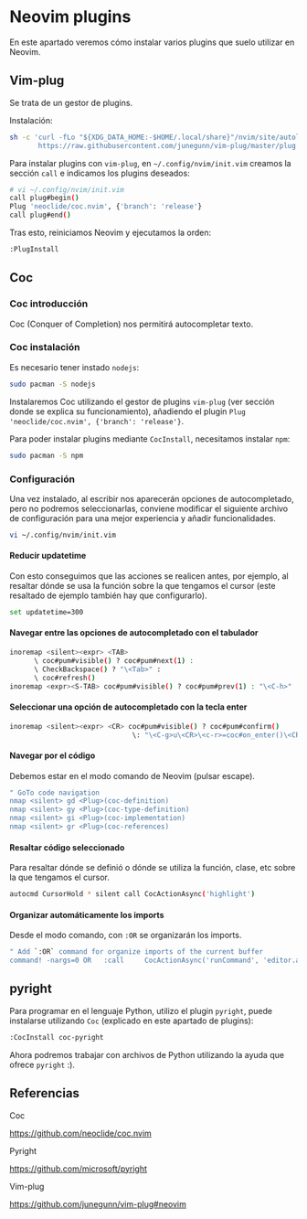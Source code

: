 # Neovim plugins

En este apartado veremos cómo instalar varios plugins que suelo utilizar en Neovim.

## Vim-plug

Se trata de un gestor de plugins.

Instalación:

```bash
sh -c 'curl -fLo "${XDG_DATA_HOME:-$HOME/.local/share}"/nvim/site/autoload/plug.vim --create-dirs \
       https://raw.githubusercontent.com/junegunn/vim-plug/master/plug.vim'
```

Para instalar plugins con `vim-plug`, en `~/.config/nvim/init.vim` creamos la sección `call` e indicamos los plugins deseados:

```bash
# vi ~/.config/nvim/init.vim
call plug#begin()
Plug 'neoclide/coc.nvim', {'branch': 'release'}
call plug#end()
```

Tras esto, reiniciamos Neovim y ejecutamos la orden:

```bash
:PlugInstall
```

## Coc

### Coc introducción

Coc (Conquer of Completion) nos permitirá autocompletar texto.

### Coc instalación

Es necesario tener instado `nodejs`:

```bash
sudo pacman -S nodejs
```

Instalaremos Coc utilizando el gestor de plugins `vim-plug` (ver sección donde se explica su funcionamiento), añadiendo el plugin `Plug 'neoclide/coc.nvim', {'branch': 'release'}`.

Para poder instalar plugins mediante `CocInstall`, necesitamos instalar `npm`:

```bash
sudo pacman -S npm
```

### Configuración

Una vez instalado, al escribir nos aparecerán opciones de autocompletado, pero no podremos seleccionarlas, conviene modificar el siguiente archivo de configuración para una mejor experiencia y añadir funcionalidades.

```bash
vi ~/.config/nvim/init.vim
```

#### Reducir updatetime

Con esto conseguimos que las acciones se realicen antes, por ejemplo, al resaltar dónde se usa la función sobre la que tengamos el cursor (este resaltado de ejemplo también hay que configurarlo).

```bash
set updatetime=300
```

#### Navegar entre las opciones de autocompletado con el tabulador

```bash
inoremap <silent><expr> <TAB>
      \ coc#pum#visible() ? coc#pum#next(1) :
      \ CheckBackspace() ? "\<Tab>" :
      \ coc#refresh()
inoremap <expr><S-TAB> coc#pum#visible() ? coc#pum#prev(1) : "\<C-h>"
```

#### Seleccionar una opción de autocompletado con la tecla enter

```bash
inoremap <silent><expr> <CR> coc#pum#visible() ? coc#pum#confirm()
                              \: "\<C-g>u\<CR>\<c-r>=coc#on_enter()\<CR>"
```

#### Navegar por el código

Debemos estar en el modo comando de Neovim (pulsar escape).

```bash
" GoTo code navigation
nmap <silent> gd <Plug>(coc-definition)
nmap <silent> gy <Plug>(coc-type-definition)
nmap <silent> gi <Plug>(coc-implementation)
nmap <silent> gr <Plug>(coc-references)
```

#### Resaltar código seleccionado

Para resaltar dónde se definió o dónde se utiliza la función, clase, etc sobre la que tengamos el cursor.

```bash
autocmd CursorHold * silent call CocActionAsync('highlight')
```

#### Organizar automáticamente los imports

Desde el modo comando, con `:OR` se organizarán los imports.

```bash
" Add `:OR` command for organize imports of the current buffer
command! -nargs=0 OR   :call     CocActionAsync('runCommand', 'editor.action.organizeImport')
```

## pyright

Para programar en el lenguaje Python, utilizo el plugin `pyright`, puede instalarse utilizando `Coc` (explicado en este apartado de plugins):

```bash
:CocInstall coc-pyright
```

Ahora podremos trabajar con archivos de Python utilizando la ayuda que ofrece `pyright` :).

## Referencias

Coc

<https://github.com/neoclide/coc.nvim>

Pyright

<https://github.com/microsoft/pyright>

Vim-plug

<https://github.com/junegunn/vim-plug#neovim>
